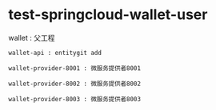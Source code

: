 # test-springcloud-wallet-user

wallet : 父工程

    wallet-api : entitygit add 

    wallet-provider-8001 : 微服务提供者8001

    wallet-provider-8002 : 微服务提供者8002

    wallet-provider-8003 : 微服务提供者8003

